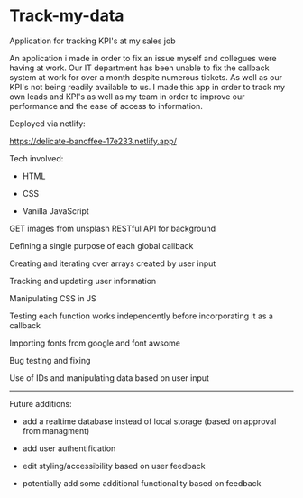 # Track-my-data
Application for tracking KPI's at my sales job

<!-- Description -->

An application i made in order to fix an issue myself and collegues were having at work. Our IT department has been unable to fix the callback system at work for over a month despite numerous tickets. As well as our KPI's not being readily available to us. I made this app in order to track my own leads and KPI's as well as my team in order to improve our performance and the ease of access to information.

Deployed via netlify:

https://delicate-banoffee-17e233.netlify.app/

Tech involved:

- HTML

- CSS

- Vanilla JavaScript


GET images from unsplash RESTful API for background

Defining a single purpose of each global callback 

Creating and iterating over arrays created by user input

Tracking and updating user information

Manipulating CSS in JS

Testing each function works independently before incorporating it as a callback

Importing fonts from google and font awsome

Bug testing and fixing

Use of IDs and manipulating data based on user input

------------------------------------------------------------------------------------------

Future additions:

- add a realtime database instead of local storage (based on approval from managment)

- add user authentification

- edit styling/accessibility based on user feedback

- potentially add some additional functionality based on feedback
